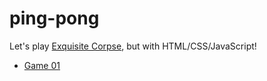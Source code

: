 # ping-pong

Let's play [Exquisite Corpse](https://en.wikipedia.org/wiki/Exquisite_corpse), but with HTML/CSS/JavaScript!

* [Game 01](game01.html)

